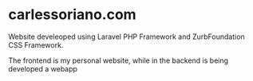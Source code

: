 carlessoriano.com
====================

Website develeoped using Laravel PHP Framework and ZurbFoundation CSS Framework.

The frontend is my personal website, while in the backend is being developed a webapp
